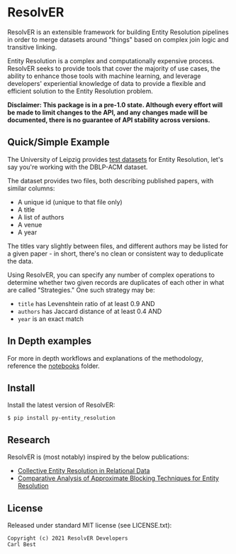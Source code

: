 # ResolvER

ResolvER is an extensible framework for building Entity Resolution pipelines in order to merge datasets around "things" based on complex join logic and transitive linking.

Entity Resolution is a complex and computationally expensive process. ResolvER seeks to provide tools that cover the majority of use cases, the ability to enhance those tools with machine learning, and leverage developers' experiential knowledge of data to provide a flexible and efficient solution to the Entity Resolution problem.

__Disclaimer: This package is in a pre-1.0 state. Although every effort will be made to limit changes to the API, and any changes made
will be documented, there is no guarantee of API stability across versions.__

## Quick/Simple Example
The University of Leipzig provides [test datasets](https://dbs.uni-leipzig.de/research/projects/object_matching/benchmark_datasets_for_entity_resolution) for Entity Resolution, let's say you're working with the DBLP-ACM dataset.

The dataset provides two files, both describing published papers, with similar columns:
* A unique id (unique to that file only)
* A title
* A list of authors
* A venue
* A year

The titles vary slightly between files, and different authors may be listed for a given paper - in short, there's no clean or consistent way to deduplicate the data.

Using ResolvER, you can specify any number of complex operations to determine whether two given records are duplicates of each other in what are called "Strategies." One such strategy may be:
* `title` has Levenshtein ratio of at least 0.9 AND
* `authors` has Jaccard distance of at least 0.4 AND
* `year` is an exact match

## In Depth examples
For more in depth workflows and explanations of the methodology, reference the [notebooks](./notebooks) folder.

## Install
Install the latest version of ResolvER:
```shell
$ pip install py-entity_resolution 
```

## Research
ResolvER is (most notably) inspired by the below publications:
* [Collective Entity Resolution in Relational Data](https://www.norc.org/pdfs/may%202011%20personal%20validation%20and%20entity%20resolution%20conference/collective%20entity%20resolution%20in%20relational%20data_pverconf_may2011.pdf)
* [Comparative Analysis of Approximate
Blocking Techniques for Entity Resolution](http://www.vldb.org/pvldb/vol9/p684-papadakis.pdf)


## License
Released under standard MIT license (see LICENSE.txt):
```
Copyright (c) 2021 ResolvER Developers
Carl Best
```